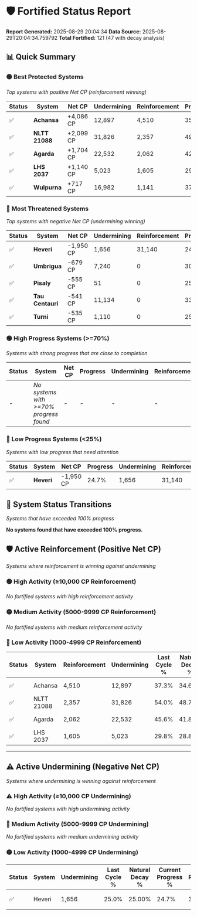 # 🛡️ Fortified Status Report

**Report Generated:** 2025-08-29 20:04:34
**Data Source:** 2025-08-29T20:04:34.759792
**Total Fortified:** 121 (47 with decay analysis)

## 📊 Quick Summary

### 🟢 **Best Protected Systems**
*Top systems with positive Net CP (reinforcement winning)*

| Status | System | Net CP | Undermining | Reinforcement | Progress |
|--------|--------|--------|-------------|---------------|----------|
| ✅ | **Achansa** | +4,086 CP | 12,897 | 4,510 | 35.3% |
| ✅ | **NLTT 21088** | +2,099 CP | 31,826 | 2,357 | 49.1% |
| ✅ | **Agarda** | +1,704 CP | 22,532 | 2,062 | 42.1% |
| ✅ | **LHS 2037** | +1,140 CP | 5,023 | 1,605 | 29.0% |
| ✅ | **Wulpurna** | +717 CP | 16,982 | 1,141 | 37.8% |

### 🔴 **Most Threatened Systems**
*Top systems with negative Net CP (undermining winning)*

| Status | System | Net CP | Undermining | Reinforcement | Progress |
|--------|--------|--------|-------------|---------------|----------|
| ✅ | **Heveri** | -1,950 CP | 1,656 | 31,140 | 24.7% |
| ✅ | **Umbrigua** | -679 CP | 7,240 | 0 | 30.2% |
| ✅ | **Pisaly** | -555 CP | 51 | 0 | 25.0% |
| ✅ | **Tau Centauri** | -541 CP | 11,134 | 0 | 33.2% |
| ✅ | **Turni** | -535 CP | 1,110 | 0 | 25.8% |

### 🟢 **High Progress Systems (>=70%)**
*Systems with strong progress that are close to completion*

| Status | System | Net CP | Progress | Undermining | Reinforcement |
|--------|--------|--------|----------|-------------|---------------|
| - | *No systems with >=70% progress found* | - | - | - | - |

### 🔴 **Low Progress Systems (<25%)**
*Systems with low progress that need attention*

| Status | System | Net CP | Progress | Undermining | Reinforcement |
|--------|--------|--------|----------|-------------|---------------|
| ✅ | **Heveri** | -1,950 CP | 24.7% | 1,656 | 31,140 |
## 🔄 System Status Transitions
*Systems that have exceeded 100% progress*

**No systems found that have exceeded 100% progress.**

## 🛡️ Active Reinforcement (Positive Net CP)
*Systems where reinforcement is winning against undermining*

### 🟢 High Activity (≥10,000 CP Reinforcement)

*No fortified systems with high reinforcement activity*

### 🟡 Medium Activity (5000-9999 CP Reinforcement)

*No fortified systems with medium reinforcement activity*

### 🔴 Low Activity (1000-4999 CP Reinforcement)

| Status | System | Reinforcement | Undermining | Last Cycle % | Natural Decay % | Current Progress % | Current CP | Net CP | Activity |
|--------|--------|---------------|-------------|--------------|-----------------|-------------------|------------|--------|----------|
| ✅ | Achansa | 4,510 | 12,897 | 37.3% | 34.67% | 35.3% | 229,450 | +4,086 | 🔵 Low Reinforcement |
| ✅ | NLTT 21088 | 2,357 | 31,826 | 54.0% | 48.78% | 49.1% | 319,150 | +2,099 | 🔵 Low Reinforcement |
| ✅ | Agarda | 2,062 | 22,532 | 45.6% | 41.84% | 42.1% | 273,650 | +1,704 | 🔵 Low Reinforcement |
| ✅ | LHS 2037 | 1,605 | 5,023 | 29.8% | 28.82% | 29.0% | 188,500 | +1,140 | 🔵 Low Reinforcement |


---

## ⚠️ Active Undermining (Negative Net CP)
*Systems where undermining is winning against reinforcement*

### ⚠️ High Activity (≥10,000 CP Undermining)

*No fortified systems with high undermining activity*

### 🔶 Medium Activity (5000-9999 CP Undermining)

*No fortified systems with medium undermining activity*

### 🟡 Low Activity (1000-4999 CP Undermining)

| Status | System | Undermining | Last Cycle % | Natural Decay % | Current Progress % | Reinforcement | Current CP | Net CP | Activity |
|--------|--------|-------------|--------------|-----------------|-------------------|---------------|------------|--------|----------|
| ✅ | Heveri | 1,656 | 25.0% | 25.00% | 24.7% | 31,140 | 160,550 | -1,950 | 🟡 Low Undermining |
